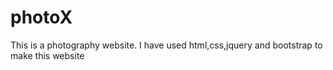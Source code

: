# photoX
This is a photography website.
 I have used html,css,jquery and bootstrap to make this website


